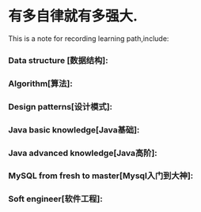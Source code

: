 # 有多自律就有多强大.

This is a note  for recording learning path,include:

### Data structure [数据结构]:

### Algorithm[算法]:

### Design patterns[设计模式]:

### Java  basic knowledge[Java基础]:

### Java  advanced knowledge[Java高阶]:

### MySQL  from fresh to master[Mysql入门到大神]:

### Soft engineer[软件工程]:

